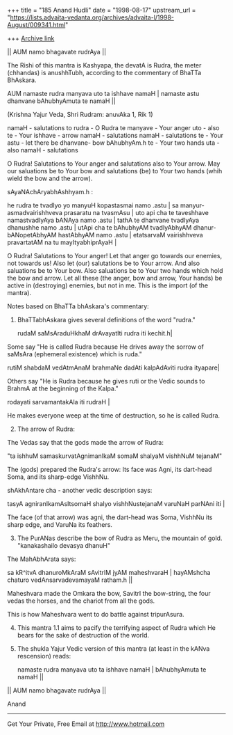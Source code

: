+++
title = "185 Anand Hudli"
date = "1998-08-17"
upstream_url = "https://lists.advaita-vedanta.org/archives/advaita-l/1998-August/009341.html"

+++
[Archive link](https://lists.advaita-vedanta.org/archives/advaita-l/1998-August/009341.html)

 || AUM namo bhagavate rudrAya ||

 The Rishi of this mantra is Kashyapa, the devatA is Rudra, the meter
 (chhandas) is anushhTubh, according to the commentary of BhaTTa
 BhAskara.

 AUM namaste rudra manyava uto ta ishhave namaH |
 namaste astu dhanvane bAhubhyAmuta te  namaH ||

 (Krishna Yajur Veda, Shri Rudram: anuvAka 1, Rik 1)

 namaH - salutations to
 rudra - O Rudra
 te manyave -  Your anger
 uto - also
 te - Your
 ishhave - arrow
 namaH - salutations
 namaH - salutations
 te - Your
 astu - let there be
 dhanvane- bow
 bAhubhyAm.h te - Your two hands
 uta - also
 namaH - salutations

 O Rudra! Salutations to Your anger and salutations also to Your
 arrow. May our saluations be to Your bow and salutations (be) to Your
 two hands (whih wield the bow and the arrow).

 sAyaNAchAryabhAshhyam.h :

 he rudra te tvadIyo yo manyuH kopastasmai namo .astu | sa manyur-
 asmadvairishhveva prasaratu na tvasmAsu | uto api cha te taveshhave
 namastvadIyAya bANAya namo .astu | tathA te dhanvane tvadIyAya
 dhanushhe namo .astu | utApi cha te bAhubhyAM tvadIyAbhyAM dhanur-
 bANopetAbhyAM hastAbhyAM namo .astu | etatsarvaM vairishhveva
 pravartatAM na tu mayItyabhiprAyaH |

 O Rudra! Salutations to Your anger! Let that anger go towards our
 enemies, not towards us! Also let (our) salutations be to Your arrow.
 And also saluations be to Your bow. Also saluations be to Your two
 hands which hold the bow and arrow. Let all these (the anger, bow and
 arrow, Your hands) be active in (destroying) enemies, but not in me.
 This is the import (of the mantra).

 Notes based on BhaTTa bhAskara's commentary:

 1) BhaTTabhAskara gives several definitions of the word "rudra."

    rudaM saMsAraduHkhaM drAvayatIti rudra iti kechit.h|

   Some say "He is called Rudra because He drives away the sorrow of
   saMsAra (ephemeral existence) which is ruda."

  rutiM shabdaM vedAtmAnaM brahmaNe dadAti kalpAdAviti rudra ityapare|

  Others say "He is Rudra because he gives ruti or the Vedic sounds
  to BrahmA at the beginning of the Kalpa."

  rodayati sarvamantakAla iti rudraH |

  He makes everyone weep at the time of destruction, so he is called
  Rudra.

  2) The arrow of Rudra:

   The Vedas say that the gods made the arrow of Rudra:

   "ta ishhuM samaskurvatAgnimanIkaM somaM shalyaM vishhNuM tejanaM"

   The (gods) prepared the Rudra's arrow: Its face was Agni, its
   dart-head Soma, and its sharp-edge VishhNu.

   shAkhAntare cha - another vedic description says:

  tasyA agniranIkamAsItsomaH shalyo vishhNustejanaM varuNaH parNAni
  iti |

  The face (of that arrow) was agni, the dart-head was Soma, VishhNu
  its sharp edge, and VaruNa its feathers.

 3) The PurANas describe the bow of Rudra as Meru, the mountain of
    gold. "kanakashailo devasya dhanuH"

   The MahAbhArata says:

   sa kR^itvA dhanuroMkAraM sAvitrIM jyAM maheshvaraH |
   hayAMshcha chaturo vedAnsarvadevamayaM ratham.h ||

  Maheshvara made the Omkara the bow, SavitrI the bow-string, the
  four vedas the horses, and the chariot from all the gods.

  This is how Maheshvara went to do battle against tripurAsura.

 4) This mantra 1.1 aims to pacify the terrifying aspect of Rudra
    which He bears for the sake of destruction of the world.

 5) The shukla Yajur Vedic version of this mantra (at least in the
    kANva rescension) reads:

    namaste rudra manyava uto ta ishhave namaH |
    bAhubhyAmuta te  namaH ||

   || AUM namo bhagavate rudrAya ||

 Anand





















______________________________________________________
Get Your Private, Free Email at http://www.hotmail.com

